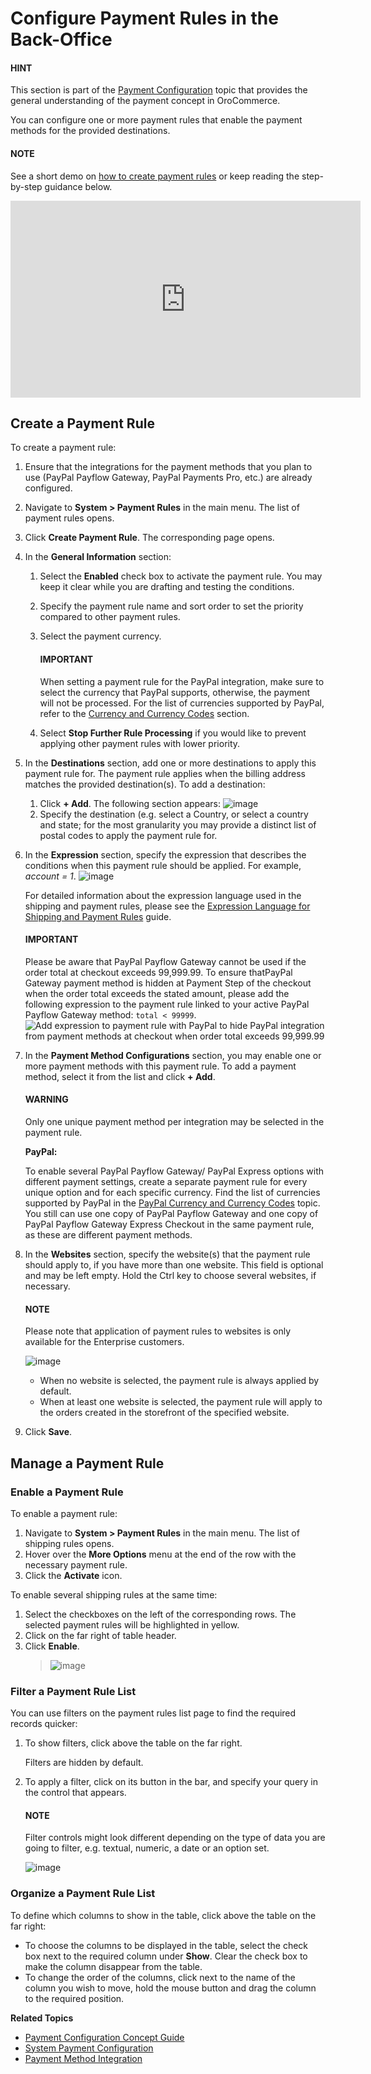<a id="sys-payment-rules"></a>

# Configure Payment Rules in the Back-Office

<!-- begin -->

#### HINT
This section is part of the [Payment Configuration](../../../concept-guides/payment-configuration/index.md#user-guide-payment) topic that provides the general understanding of the payment concept in OroCommerce.

You can configure one or more payment rules that enable the payment methods for the provided destinations.

#### NOTE
See a short demo on <a href="https://academy.oroinc.com/media-library/how-to-create-payment-rules" target="_blank">how to create payment rules</a> or keep reading the step-by-step guidance below.

<iframe width="560" height="315" src="https://www.youtube.com/embed/JwuvMGIwDfk" frameborder="0" allowfullscreen></iframe>

## Create a Payment Rule

To create a payment rule:

1. Ensure that the integrations for the payment methods that you plan to use (PayPal Payflow Gateway, PayPal Payments Pro, etc.) are already configured.
2. Navigate to **System > Payment Rules** in the main menu. The list of payment rules opens.
3. Click **Create Payment Rule**. The corresponding page opens.
4. In the **General Information** section:
   1. Select the **Enabled** check box to activate the payment rule. You may keep it clear while you are drafting and testing the conditions.
   2. Specify the payment rule name and sort order to set the priority compared to other payment rules.
   3. Select the payment currency.

      #### IMPORTANT
      When setting a payment rule for the PayPal integration, make sure to select the currency that PayPal supports, otherwise, the payment will not be processed. For the list of currencies supported by PayPal, refer to the [Currency and Currency Codes](../integrations/payment-integration/paypal-services/paypal-currency.md#admin-guide-payment-paypal-currency) section.
   4. Select **Stop Further Rule Processing** if you would like to prevent applying other payment rules with lower priority.
5. In the **Destinations** section, add one or more destinations to apply this payment rule for. The payment rule applies when the billing address matches the provided destination(s). To add a destination:
   1. Click **+ Add**. The following section appears:
      ![image](user/img/system/payment_rules/create_payment_rule.png)
   2. Specify the destination (e.g. select a Country, or select a country and state; for the most granularity you may provide a distinct list of postal codes to apply the payment rule for.
6. In the **Expression** section, specify the expression that describes the conditions when this payment rule should be applied. For example, *account = 1*.
   ![image](user/img/system/payment_rules/create_payment_rule_expression.png)

   For detailed information about the expression language used in the shipping and payment rules, please see the [Expression Language for Shipping and Payment Rules](../shipping-rules/expression-lang.md#payment-shipping-expression-lang) guide.

   #### IMPORTANT
   Please be aware that PayPal Payflow Gateway cannot be used if the order total at checkout exceeds 99,999.99. To ensure thatPayPal Gateway payment method is hidden at Payment Step of the checkout when the order total exceeds the stated amount, please add the following expression to the payment rule linked to your active PayPal Payflow Gateway method: `total < 99999`.
   ![Add expression to payment rule with PayPal to hide PayPal integration from payment methods at checkout when order total exceeds 99,999.99](user/img/system/integrations/paypal/paypal-expression.png)
7. In the **Payment Method Configurations** section, you may enable one or more payment methods with this payment rule. To add a payment method, select it from the list and click **+ Add**.

   #### WARNING
   Only one unique payment method per integration may be selected in the payment rule.

   **PayPal:**

   To enable several PayPal Payflow Gateway/ PayPal Express options with different payment settings, create a separate payment rule for every unique option and for each specific currency. Find the list of currencies supported by PayPal in the [PayPal Currency and Currency Codes](../integrations/payment-integration/paypal-services/paypal-currency.md#admin-guide-payment-paypal-currency) topic.
   You still can use one copy of PayPal Payflow Gateway and one copy of PayPal Payflow Gateway Express Checkout in the same payment rule, as these are different payment methods.
8. In the **Websites** section, specify the website(s) that the payment rule should apply to, if you have more than one website. This field is optional and may be left empty. Hold the Ctrl key to choose several websites, if necessary.

   #### NOTE
   Please note that application of payment rules to websites is only available for the Enterprise customers.

   ![image](user/img/system/payment_rules/websites_payment_rule.png)
   * When no website is selected, the payment rule is always applied by default.
   * When at least one website is selected, the payment rule will apply to the orders created in the storefront of the specified website.
9. Click **Save**.

## Manage a Payment Rule

### Enable a Payment Rule

To enable a payment rule:

1. Navigate to **System > Payment Rules** in the main menu. The list of shipping rules opens.
2. Hover over the <i class="fa fa-ellipsis-h fa-lg" aria-hidden="true"></i> **More Options** menu at the end of the row with the necessary payment rule.
3. Click the <i class="fa fa-check fa-lg" aria-hidden="true"></i> **Activate** icon.

To enable several shipping rules at the same time:

1. Select the checkboxes on the left of the corresponding rows. The selected payment rules will be highlighted in yellow.
2. Click <i class="fa fa-ellipsis-h fa-lg" aria-hidden="true"></i> on the far right of table header.
3. Click <i class="fa fa-check fa-lg" aria-hidden="true"></i> **Enable**.
   > ![image](user/img/system/payment_rules/mass_action_payment_rule.png)

### Filter a Payment Rule List

You can use filters on the payment rules list page to find the required records quicker:

1. To show filters, click <i class="fa fa-filter fa-lg" aria-hidden="true"></i> above the table on the far right.

   Filters are hidden by default.
2. To apply a filter, click on its button in the bar, and specify your query in the control that appears.

   #### NOTE
   Filter controls might look different depending on the type of data you are going to filter, e.g. textual, numeric, a date or an option set.

   ![image](user/img/system/payment_rules/filter_payment_rule_2.png)

### Organize a Payment Rule List

To define which columns to show in the table, click <i class="fa fa-cog fa-lg" aria-hidden="true"></i> above the table on the far right:

* To choose the columns to be displayed in the table, select the check box next to the required column under **Show**. Clear the check box to make the column disappear from the table.
* To change the order of the columns, click <i class="fas fa-arrows-alt-v" aria-hidden="true"></i> next to the name of the column you wish to move, hold the mouse button and drag the column to the required position.

**Related Topics**

* [Payment Configuration Concept Guide](../../../concept-guides/payment-configuration/index.md#user-guide-payment)
* [System Payment Configuration](../configuration/commerce/payment/index.md#configuration-guide-commerce-configuration-payment)
* [Payment Method Integration](../integrations/payment-integration/index.md#sys-integrations-manage-integrations-payment-methods)

<!-- stop -->
<!-- fa-bars = fa-navicon -->
<!-- Ic Tiles is used as Set As Default in saved views, and as tiles in display layout options -->
<!-- IcPencil refers to Rename in Commerce and Inline Editing in CRM -->
<!-- Check mark in the square. -->
<!-- SortDesc is also used as drop-down arrow -->
